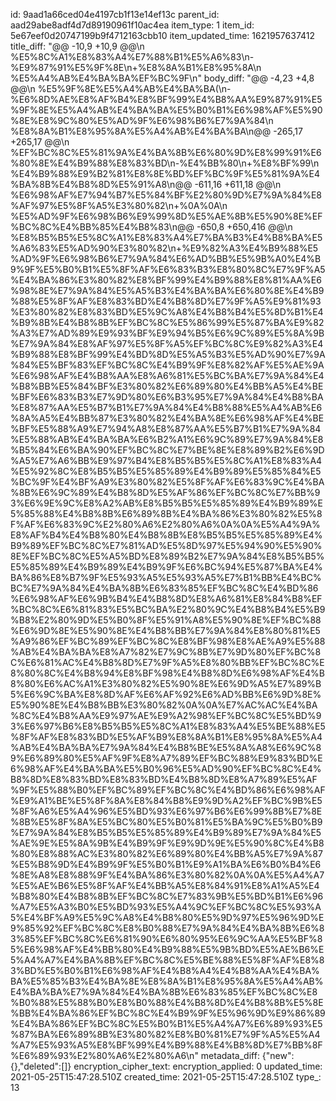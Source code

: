id: 9aad1a66ced04e4197cb1f13e14ef13c
parent_id: aad29abe8adf4d7d89190961f10ac4ea
item_type: 1
item_id: 5e67eef0d20747199b9f4712163cbb10
item_updated_time: 1621957637412
title_diff: "@@ -10,9 +10,9 @@\\n %E5%8C%A1%E8%83%A4%E7%88%B1%E5%A6%83\\n-%E9%87%91%E5%9F%8E\\n+%E8%8A%B1%E8%95%8A\\n %E5%A4%AB%E4%BA%BA%EF%BC%9F\\n"
body_diff: "@@ -4,23 +4,8 @@\\n %E5%9F%8E%E5%A4%AB%E4%BA%BA(\\n-%E6%8D%AE%E8%AF%B4%E8%BF%99%E4%B8%AA%E9%87%91%E5%9F%8E%E5%A4%AB%E4%BA%BA%E5%B0%B1%E6%98%AF%E5%90%8E%E8%9C%80%E5%AD%9F%E6%98%B6%E7%9A%84\\n %E8%8A%B1%E8%95%8A%E5%A4%AB%E4%BA%BA\\n@@ -265,17 +265,17 @@\\n %EF%BC%8C%E5%81%9A%E4%BA%8B%E6%80%9D%E8%99%91%E6%80%8E%E4%B9%88%E8%83%BD\\n-%E4%BB%80\\n+%E8%BF%99\\n %E4%B9%88%E9%B2%81%E8%8E%BD%EF%BC%9F%E5%81%9A%E4%BA%8B%E4%B8%8D%E5%91%A8\\n@@ -611,16 +611,18 @@\\n %E6%98%AF%E7%94%B7%E5%84%BF%E2%80%9D%E7%9A%84%E8%AF%97%E5%8F%A5%E3%80%82\\n+%0A%0A\\n %E5%AD%9F%E6%98%B6%E9%99%8D%E5%AE%8B%E5%90%8E%EF%BC%8C%E4%BB%85%E4%B8%83\\n@@ -650,8 +650,416 @@\\n %E8%B5%B5%E5%8C%A1%E8%83%A4%E7%BA%B3%E4%B8%BA%E5%A6%83%E5%AD%90%E3%80%82\\n+%E9%82%A3%E4%B9%88%E5%AD%9F%E6%98%B6%E7%9A%84%E6%AD%BB%E5%9B%A0%E4%B9%9F%E5%B0%B1%E5%8F%AF%E6%83%B3%E8%80%8C%E7%9F%A5%E4%BA%86%E3%80%82%E8%BF%99%E4%B9%88%E8%81%AA%E6%98%8E%E7%9A%84%E5%A5%B3%E4%BA%BA%E6%80%8E%E4%B9%88%E5%8F%AF%E8%83%BD%E4%B8%8D%E7%9F%A5%E9%81%93%E3%80%82%E8%83%BD%E5%9C%A8%E4%B8%B4%E5%8D%B1%E4%B9%8B%E4%B8%8B%EF%BC%8C%E5%86%99%E5%87%BA%E9%82%A3%E7%AD%89%E9%93%BF%E9%94%B5%E6%9C%89%E5%8A%9B%E7%9A%84%E8%AF%97%E5%8F%A5%EF%BC%8C%E9%82%A3%E4%B9%88%E8%BF%99%E4%BD%8D%E5%A5%B3%E5%AD%90%E7%9A%84%E5%BF%83%EF%BC%8C%E4%B9%9F%E8%82%AF%E5%AE%9A%E6%98%AF%E4%B8%AA%E8%A6%81%E5%BC%BA%E7%9A%84%E4%B8%BB%E5%84%BF%E3%80%82%E6%89%80%E4%BB%A5%E4%BE%BF%E6%83%B3%E7%9D%80%E6%B3%95%E7%9A%84%E4%B8%BA%E8%87%AA%E5%B7%B1%E7%9A%84%E4%B8%88%E5%A4%AB%E6%8A%A5%E4%BB%87%E3%80%82%E4%BA%8E%E6%98%AF%E4%BE%BF%E5%88%A9%E7%94%A8%E8%87%AA%E5%B7%B1%E7%9A%84%E5%88%AB%E4%BA%BA%E6%B2%A1%E6%9C%89%E7%9A%84%E8%B5%84%E6%BA%90%EF%BC%8C%E7%BE%8E%E8%89%B2%E6%9D%A5%E7%A6%BB%E9%97%B4%E8%B5%B5%E5%8C%A1%E8%83%A4%E5%92%8C%E8%B5%B5%E5%85%89%E4%B9%89%E5%85%84%E5%BC%9F%E4%BF%A9%E3%80%82%E5%8F%AF%E6%83%9C%E4%BA%8B%E6%9C%89%E4%B8%8D%E5%AF%86%EF%BC%8C%E7%BB%93%E6%9E%9C%E8%A2%AB%E8%B5%B5%E5%85%89%E4%B9%89%E5%85%88%E4%B8%8B%E6%89%8B%E4%BA%86%E3%80%82%E5%8F%AF%E6%83%9C%E2%80%A6%E2%80%A6%0A%0A%E5%A4%9A%E8%AF%B4%E4%B8%80%E4%B8%8B%E8%B5%B5%E5%85%89%E4%B9%89%EF%BC%8C%E7%81%AD%E5%8D%97%E5%94%90%E5%90%8E%EF%BC%8C%E5%A5%BD%E8%89%B2%E7%9A%84%E8%B5%B5%E5%85%89%E4%B9%89%E4%B9%9F%E6%BC%94%E5%87%BA%E4%BA%86%E8%B7%9F%E5%93%A5%E5%93%A5%E7%B1%BB%E4%BC%BC%E7%9A%84%E4%BA%8B%E6%83%85%EF%BC%8C%E4%BD%86%E6%98%AF%E6%9B%B4%E4%B8%8D%E8%A6%81%E8%84%B8%EF%BC%8C%E6%81%83%E5%BC%BA%E2%80%9C%E4%B8%B4%E5%B9%B8%E2%80%9D%E5%B0%8F%E5%91%A8%E5%90%8E%EF%BC%88%E6%9D%8E%E5%90%8E%E4%B8%BB%E7%9A%84%E8%80%81%E5%A9%86%EF%BC%89%EF%BC%8C%E8%BF%98%E8%AE%A9%E5%88%AB%E4%BA%BA%E8%A7%82%E7%9C%8B%E7%9D%80%EF%BC%8C%E6%81%AC%E4%B8%8D%E7%9F%A5%E8%80%BB%EF%BC%8C%E8%80%8C%E4%B8%94%E8%BF%98%E4%B8%8D%E6%98%AF%E4%B8%80%E6%AC%A1%E3%80%82%E5%90%8E%E6%9D%A5%E7%89%B5%E6%9C%BA%E8%8D%AF%E6%AF%92%E6%AD%BB%E6%9D%8E%E5%90%8E%E4%B8%BB%E3%80%82%0A%0A%E7%AC%AC%E4%BA%8C%E4%B8%AA%E9%97%AE%E9%A2%98%EF%BC%8C%E5%BD%93%E6%97%B6%E8%B5%B5%E5%8C%A1%E8%83%A4%E5%BE%88%E5%8F%AF%E8%83%BD%E5%AF%B9%E8%8A%B1%E8%95%8A%E5%A4%AB%E4%BA%BA%E7%9A%84%E4%B8%BE%E5%8A%A8%E6%9C%89%E6%89%80%E5%AF%9F%E8%A7%89%EF%BC%88%E9%83%BD%E6%98%AF%E4%BA%BA%E5%B0%96%E5%AD%90%EF%BC%8C%E4%B8%8D%E8%83%BD%E8%83%BD%E4%B8%8D%E8%A7%89%E5%AF%9F%E5%88%B0%EF%BC%89%EF%BC%8C%E4%BD%86%E6%98%AF%E9%A1%BE%E5%8F%8A%E8%84%B8%E9%9D%A2%EF%BC%9B%E5%8F%A6%E5%A4%96%E5%BD%93%E6%97%B6%E6%99%8B%E7%8E%8B%E5%8F%8A%E5%BC%80%E5%B0%81%E5%BA%9C%E5%B0%B9%E7%9A%84%E8%B5%B5%E5%85%89%E4%B9%89%E7%9A%84%E5%AE%9E%E5%8A%9B%E4%B9%9F%E9%9D%9E%E5%90%8C%E4%B8%80%E8%88%AC%E3%80%82%E6%89%80%E4%BB%A5%E7%9A%87%E5%B8%9D%E4%B9%9F%E5%B0%B1%E9%A1%BA%E6%B0%B4%E6%8E%A8%E8%88%9F%E4%BA%86%E3%80%82%0A%0A%E5%A4%A7%E5%AE%B6%E5%8F%AF%E4%BB%A5%E8%84%91%E8%A1%A5%E4%B8%80%E4%B8%8B%EF%BC%8C%E7%83%9B%E5%BD%B1%E6%96%A7%E5%A3%B0%E5%BD%93%E5%A4%9C%EF%BC%8C%E5%93%A5%E4%BF%A9%E5%9C%A8%E4%B8%80%E5%9D%97%E5%96%9D%E9%85%92%EF%BC%8C%E8%B0%88%E7%9A%84%E4%BA%8B%E6%83%85%EF%BC%8C%E6%81%90%E6%80%95%E6%9C%AA%E5%BF%85%E6%98%AF%E4%BB%80%E4%B9%88%E5%9B%BD%E5%AE%B6%E5%A4%A7%E4%BA%8B%EF%BC%8C%E5%BE%88%E5%8F%AF%E8%83%BD%E5%B0%B1%E6%98%AF%E4%B8%A4%E4%B8%AA%E4%BA%BA%E5%85%B3%E4%BA%8E%E8%8A%B1%E8%95%8A%E5%A4%AB%E4%BA%BA%E7%9A%84%E4%BA%8B%E6%83%85%EF%BC%8C%E8%B0%88%E5%88%B0%E8%B0%88%E4%B8%8D%E4%B8%8B%E5%8E%BB%E4%BA%86%EF%BC%8C%E4%B9%9F%E5%96%9D%E9%86%89%E4%BA%86%EF%BC%8C%E5%B0%B1%E5%A4%A7%E6%89%93%E5%87%BA%E6%89%8B%E3%80%82%E8%B0%81%E7%9F%A5%E5%A4%A7%E5%93%A5%E8%BF%99%E4%B9%88%E4%B8%8D%E7%BB%8F%E6%89%93%E2%80%A6%E2%80%A6\\n"
metadata_diff: {"new":{},"deleted":[]}
encryption_cipher_text: 
encryption_applied: 0
updated_time: 2021-05-25T15:47:28.510Z
created_time: 2021-05-25T15:47:28.510Z
type_: 13